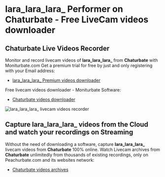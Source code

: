 # lara_lara_lara_ Performer on Chaturbate - Free LiveCam videos downloader

## Chaturbate Live Videos Recorder

Monitor and record livecam videos of **lara_lara_lara_** from **Chaturbate** with Moniturbate.com
Get a premium trial for free by just and only registering with your Email address:
* [lara_lara_lara_ Premium videos downloader](https://moniturbate.com/request-demo-licence-key.html)

Free livecam videos downloader - Moniturbate Software:
* [Chaturbate videos downloader](https://moniturbate.com/moniturbate-download-software.html)

![lara_lara_lara_ livecam videos recorder](https://peachurnet.com/templates/moniturbate-software.png)


## Capture lara_lara_lara_ videos from the Cloud and watch your recordings on Streaming

Without the need of downloading a software, capture **lara_lara_lara_** livecam videos from **Chaturbate** 100% online.
Watch Livecam archives from **Chaturbate** unlimitedly from thousands of existing recordings, only on Peachurbate.com and its websites network:
* [Chaturbate videos archives](https://peachurnet.com/)